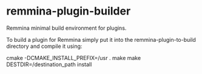 remmina-plugin-builder
======================

Remmina minimal build environment for plugins.

To build a plugin for Remmina simply put it into the remmina-plugin-to-build directory
and compile it using:

cmake -DCMAKE_INSTALL_PREFIX=/usr .
make
make DESTDIR=/destination_path install


